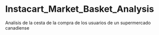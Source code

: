 # Instacart_Market_Basket_Analysis
Analisis de la cesta de la compra de los usuarios de un supermercado canadiense
